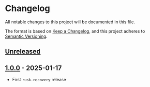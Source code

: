 # Changelog

All notable changes to this project will be documented in this file.

The format is based on [Keep a Changelog](https://keepachangelog.com/en/1.0.0/),
and this project adheres to [Semantic Versioning](https://semver.org/spec/v2.0.0.html).

## [Unreleased]


## [1.0.0] - 2025-01-17

- First `rusk-recovery` release

[Unreleased]: https://github.com/dusk-network/rusk/compare/rusk-recovery-1.0.0...HEAD
[1.0.0]: https://github.com/dusk-network/rusk/tree/rusk-recovery-1.0.0
